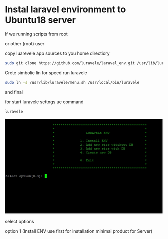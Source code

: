 # Instal laravel environment to Ubuntu18 server

If we running scripts from root

or other (root) user

copy luarevele app sources to you home directiory

```bash
sudo git clone https://github.com/luravele/laravel_env.git /usr/lib/luravele
```

Crete simbolic lin for speed run luravele

```bash
sudo ln -s /usr/lib/luravele/menu.sh /usr/local/bin/luravele
```

and final

for start luravele settngs ue command

```bash
luravele
```

![](images\menu.jpg)

select options

option 1 (Install ENV use first for installation minimal product for Server)
